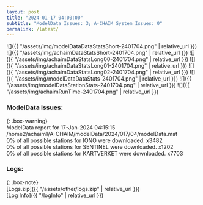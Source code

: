 ```yaml
---
layout: post
title: "2024-01-17 04:00:00"
subtitle: "ModelData Issues: 3; A-CHAIM System Issues: 0"
permalink: /latest/
---
```


![]({{ "/assets/img/modelDataDataStatsShort-2401704.png" | relative_url }})
![]({{ "/assets/img/achaimDataStatsShort-2401704.png" | relative_url }})
![]({{ "/assets/img/achaimDataStatsLong00-2401704.png" | relative_url }})
![]({{ "/assets/img/achaimDataStatsLong01-2401704.png" | relative_url }})
![]({{ "/assets/img/achaimDataStatsLong02-2401704.png" | relative_url }})
![]({{ "/assets/img/modelDataDataStats-2401704.png" | relative_url }})
![]({{ "/assets/img/modelDataStationStats-2401704.png" | relative_url }})
![]({{ "/assets/img/achaimRunTime-2401704.png" | relative_url }})


### ModelData Issues:  
  
{: .box-warning}  
 ModelData report for 17-Jan-2024 04:15:15   
 /home2/achaim1/A-CHAIM/modelData/2024/017/04/modelData.mat   
 0% of all possible stations for IONO were downloaded. x3482   
 0% of all possible stations for SENTINEL were downloaded. x1202   
 0% of all possible stations for KARTVERKET were downloaded. x7703   
  


### Logs:  
  
{: .box-note}  
[Logs.zip]({{ "/assets/other/logs.zip" | relative_url }})  
[Log Info]({{ "/logInfo" | relative_url }})  
